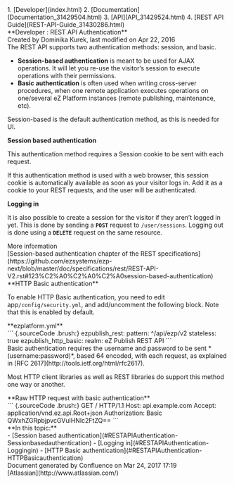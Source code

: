 <div id="page">
<div id="main" class="aui-page-panel">
<div id="main-header">
<div id="breadcrumb-section">
1.  [Developer](index.html)
2.  [Documentation](Documentation_31429504.html)
3.  [API](API_31429524.html)
4.  [REST API Guide](REST-API-Guide_31430286.html)

</div>
**Developer : REST API Authentication**

</div>
<div id="content" class="view">
<div class="page-metadata">
Created by Dominika Kurek, last modified on Apr 22, 2016

</div>
<div id="main-content" class="wiki-content group">
<div class="contentLayout2">
<div class="columnLayout two-right-sidebar"
data-layout="two-right-sidebar">
<div class="cell normal" data-type="normal">
<div class="innerCell">
The REST API supports two authentication methods: session, and basic. 

-   **Session-based authentication** is meant to be used for
    AJAX operations. It will let you re-use the visitor’s session to
    execute operations with their permissions.
-   **Basic authentication** is often used when writing cross-server
    procedures, when one remote application executes operations on
    one/several eZ Platform instances (remote publishing,
    maintenance, etc).

Session-based is the default authentication method, as this is needed
for UI.

**Session based authentication**

This authentication method requires a Session cookie to be sent with
each request.

If this authentication method is used with a web browser, this session
cookie is automatically available as soon as your visitor logs in. Add
it as a cookie to your REST requests, and the user will be
authenticated.

**Logging in**

It is also possible to create a session for the visitor if they aren’t
logged in yet. This is done by sending
a **`POST`** request to `/user/sessions`. Logging out is done using
a **`DELETE`** request on the same resource.

<div
class="confluence-information-macro confluence-information-macro-information">
More information

<div class="confluence-information-macro-body">
[Session-based authentication chapter of the REST
specifications](https://github.com/ezsystems/ezp-next/blob/master/doc/specifications/rest/REST-API-V2.rst#123%C2%A0%C2%A0%C2%A0session-based-authentication)

</div>
</div>
**HTTP Basic authentication**

To enable HTTP Basic authentication, you need to edit
app`/config/security.yml`, and add/uncomment the following block. Note
that this is enabled by default.

<div class="code panel pdl" style="border-width: 1px;">
<div class="codeHeader panelHeader pdl"
style="border-bottom-width: 1px;">
**ezplatform.yml**

</div>
<div class="codeContent panelContent pdl">
``` {.sourceCode .brush:}
ezpublish_rest:
    pattern: ^/api/ezp/v2
    stateless: true
    ezpublish_http_basic:
        realm: eZ Publish REST API
```

</div>
</div>
Basic authentication requires the username and password to be
sent *(username:password)*, based 64 encoded, with each request, as
explained in [RFC 2617](http://tools.ietf.org/html/rfc2617).

Most HTTP client libraries as well as REST libraries do support this
method one way or another.

<div class="code panel pdl" style="border-width: 1px;">
<div class="codeHeader panelHeader pdl"
style="border-bottom-width: 1px;">
**Raw HTTP request with basic authentication**

</div>
<div class="codeContent panelContent pdl">
``` {.sourceCode .brush:}
GET / HTTP/1.1
Host: api.example.com
Accept: application/vnd.ez.api.Root+json
Authorization: Basic QWxhZGRpbjpvcGVuIHNlc2FtZQ==
```

</div>
</div>
</div>
</div>
<div class="cell aside" data-type="aside">
<div class="innerCell">
**In this topic:**

<div class="toc-macro rbtoc1490375987956">
-   [Session based
    authentication](#RESTAPIAuthentication-Sessionbasedauthentication)
    -   [Logging in](#RESTAPIAuthentication-Loggingin)
-   [HTTP Basic
    authentication](#RESTAPIAuthentication-HTTPBasicauthentication)

</div>
</div>
</div>
</div>
</div>
</div>
</div>
</div>
<div id="footer" role="contentinfo">
<div class="section footer-body">
Document generated by Confluence on Mar 24, 2017 17:19

<div id="footer-logo">
[Atlassian](http://www.atlassian.com/)

</div>
</div>
</div>
</div>


